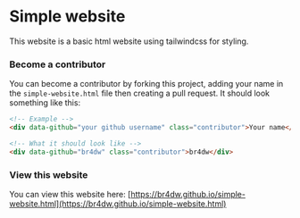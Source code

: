 # Simple website
This website is a basic html website using tailwindcss for styling.

### Become a contributor
You can become a contributor by forking this project, adding your name in the `simple-website.html` file then creating a pull request. It should look something like this:

```html
<!-- Example -->
<div data-github="your github username" class="contributor">Your name</div>

<!-- What it should look like -->
<div data-github="br4dw" class="contributor">br4dw</div>
```

### View this website
You can view this website here: [https://br4dw.github.io/simple-website.html](https://br4dw.github.io/simple-website.html)